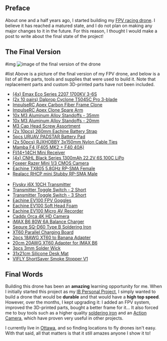 ## Preface

About one and a half years ago, I started building my [FPV racing drone](../FPV-Racing-Drone/). I believe it has reached a matured state, and I do not plan on making any major changes to it in the future. For this reason, I thought I would make a post to write about the final state of the project!

## The Final Version

#img
![image of the final version of the drone](./Final-Version/20211125_143549.min.jpg)

#list
Above is a picture of the final version of my FPV drone, and below is a list of all the parts, tools and supplies that were used to build it. Note that replacement parts and custom 3D-printed parts have not been included.

- [(4x) Emax Eco Series 2207 1700KV 3-6S](https://www.banggood.com/4PCS-Emax-ECO-Series-2207-1700KV-3-6S-Brushless-Motor-for-RC-Drone-FPV-Racing-p-1582953.html?akmClientCountry=CA&rmmds=cart_middle_products&cur_warehouse=CN)
- [(2x 10 pairs) Dalprop Cyclone T5045C Pro 3-blade](https://www.banggood.com/10Pairs-Dalprop-Cyclone-T5045C-Pro-5Inch-Propellers-Unbreakable-3-Bladed-for-FFPV-Racing-RC-Drone-p-1685298.html?cur_warehouse=CN&ID=6287832&rmmds=search)
- [ImpulseRC Apex Carbon Fiber Frame Clone](https://www.banggood.com/STEELE-5-220mm-Wheelbase-5mm-Arm-Thickness-Carbon-Fiber-X-Type-5-Inch-Freestyle-Frame-Kit-Support-Caddx-Vista-HD-System-for-RC-Drone-FPV-Racing-p-1720420.html?cur_warehouse=CN&rmmds=search)
- [ImpulseRC Apex Clone Spare Arm](https://www.banggood.com/1-PC-Carbon-Fiber-5mm-Thickness-Replace-Frame-Arm-for-STEELE-5-220mm-Wheelbase-Frame-Kit-RC-Drone-FPV-Racing-p-1786331.html?rmmds=myorder&cur_warehouse=CN)
- [10x M3 Aluminum Alloy Standoffs - 35mm](https://www.banggood.com/Suleve-M3AR2-M3-Aluminum-Alloy-Standoff-Studs-8-35mm-Black-Round-PCB-Board-Spacers-Standoffs-10pcs-p-1071462.html?rmmds=myorder&cur_warehouse=CN&ID=510949)
- [10x M3 Aluminum Alloy Standoffs - 20mm](https://www.banggood.com/Suleve-M3AR2-M3-Aluminum-Alloy-Standoff-Studs-8-35mm-Black-Round-PCB-Board-Spacers-Standoffs-10pcs-p-1071462.html?rmmds=myorder&cur_warehouse=CN&ID=510949)
- [M3 Cap Head Screw Assortment](https://www.banggood.com/Suleve-MXCH14-480Pcs-Carbon-Steel-Hex-Socket-Cap-Head-Screws-Nut-Assortment-Kit-M3-M4-M5-12_9-Grade-p-1666306.html?rmmds=myorder)
- [(2x 10pcs) 260mm Eachine Battery Strap](https://www.banggood.com/10PCS-Eachine-Lipo-Battery-Tie-Down-Strap-260mm-For-FPV-RC-Drone-p-1137622.html?rmmds=myorder)
- [5pcs URUAV PADSTAR Battery Pad](https://www.banggood.com/10PCS-Eachine-Lipo-Battery-Tie-Down-Strap-260mm-For-FPV-RC-Drone-p-1137622.html?rmmds=myorder)
- [(2x 50pcs) RJXHOBBY 3x150mm Nylon Cable Ties](https://www.banggood.com/50Pcs-RJXHOBBY-RJX29-3x150mm-Black-White-Color-Nylon-Cable-Zip-Tie-p-1430664.html?rmmds=myorder&cur_warehouse=CN&ID=224)
- [Mamba F4 (F405 MK2 + F40 40A)](https://www.banggood.com/MAMBA-F405-MK2-Betaflight-Flight-Controller-F40-40A-3-6S-DSHOT600-FPV-Racing-Brushless-ESC-p-1345001.html?akmClientCountry=CA&rmmds=cart_middle_products&cur_warehouse=USA)
- [Fli14+14CH Mini Receiver](https://www.banggood.com/1_7g-Fli1414CH-Mini-Receiver-Compatible-Flysky-AFHDS-2A-w-RSSI-Output-for-FS-i6-FS-i10-Turnigy-I6S-p-1302715.html?akmClientCountry=CA&rmmds=cart_middle_products&cur_warehouse=CN)
- [(4x) CNHL Black Series 1300mAh 22.2V 6S 100C LiPo](https://www.banggood.com/CNHL-Black-Series-1300mah-22_2V-6S-100C-Lipo-Battery-XT60-Plug-for-RC-Drone-FPV-Racing-p-1521640.html?cur_warehouse=CN&rmmds=search)
- [Foxeer Razer Mini 1/3 CMOS Camera](https://www.banggood.com/Foxeer-Razer-Mini-13-CMOS-HD-5MP-2_1mm-M12-Lens-1200TVL-43169-NTSCPAL-Switchable-FPV-Camera-For-RC-Drone-p-1578759.html?akmClientCountry=CA&rmmds=cart_middle_products&ID=6269620530498522237&cur_warehouse=USA)
- [Eachine TX805 5.8GHz RP-SMA Female](https://www.banggood.com/Eachine-TX805-5_8G-40CH-25-or-200-or-600-or-800mW-FPV-Transmitter-TX-LED-Display-Support-OSD-or-Pitmode-or-Smart-Audio-p-1333984.html?rmmds=search&ID=512671&cur_warehouse=USA)
- [Realacc RHCP mini Stubby RP-SMA Male](https://www.banggood.com/Realacc-RHCP-Super-mini-AXII-Stubby-5_8GHz-1_6dBi-Antenna-For-TX-RX-Fatshark-Goggles-p-1221877.html?akmClientCountry=CA&rmmds=cart_middle_products&ID=512670&cur_warehouse=CN)  
  &nbsp;
- [Flysky i6X 10CH Transmitter](https://www.banggood.com/Flysky-i6X-FS-i6X-2_4GHz-10CH-AFHDS-2A-RC-Radio-Transmitter-With-X6B-or-IA6B-or-A8S-Receiver-for-FPV-RC-Drone-p-1090406.html?cur_warehouse=CN&ID=42482530817&rmmds=search)
- [Transmitter Toggle Switch - 2 Short](https://www.banggood.com/RC-Tranmitter-Switch-For-Walkera-Futaba-FlySky-WFLY-JR-p-989223.html?rmmds=myorder&cur_warehouse=CN&ID=486973584)
- [Transmitter Toggle Switch - 3 Short](https://www.banggood.com/RC-Tranmitter-Switch-For-Walkera-Futaba-FlySky-WFLY-JR-p-989223.html?rmmds=myorder&cur_warehouse=CN&ID=486973584)
- [Eachine EV100 FPV Goggles](https://www.banggood.com/Eachine-EV100-720+540-5_8G-72CH-FPV-Goggles-With-Dual-Antennas-Fan-18650-Battery-Case-For-RC-Drone-p-1182469.html?imageAb=1&cur_warehouse=CN&ID=5324906157199&rmmds=search&akmClientCountry=CA)
- [Eachine EV100 Soft Head Foam](https://www.banggood.com/Eachine-EV100-Upgraded-Soft-Thin-Sponge-For-FPV-Goggles-Spare-Part-p-1223681.html?rmmds=myorder&cur_warehouse=CN&ID=6301736)
- [Eachine EV100 Micro AV Recorder](https://www.banggood.com/Eachine-EV100-Micro-AV-Recorder-1280+480-Mini-DVR-Module-Support-32G-TF-For-FPV-Goggles-Monitor-Camera-Receiver-Drone-p-1196134.html?rmmds=myorder)
- [Caddx Orca 4K HD Camera](https://www.banggood.com/Caddx-Orca-4K-HD-Recording-Mini-FPV-Camera-FOV-160-Degree-WiFi-Anti-Shake-DVR-Action-Cam-for-Outdoor-Photography-RC-Racing-Drone-Airplane-p-1590162.html?cur_warehouse=CN&rmmds=search)
- [iMAX B6 80W 6A Balance Charger](https://www.banggood.com/IMAX-B6-80W-6A-Lipo-Battery-Balance-Charger-with-Power-Supply-Adapter-p-1401686.html?cur_warehouse=CN&ID=47759&rmmds=search)
- [Sequre SQ-D60 Type B Soldering Iron](../Sequre-SQ-D60/)
- [XT60 Parallel Charging Board](https://www.banggood.com/XT60-Plug-Parallel-Charging-Board-For-ISDT-Q8-D2-Q6-T6-Lite-ToolkitRC-M6-M8-Charger-p-1091255.html?rmmds=myorder&cur_warehouse=CN)
- [2pcs 18AWG XT60 to Banana Adapter](https://www.banggood.com/2-X-18AWG-4mm-XT60-Connector-to-Banana-Plug-Battery-Connectors-Charger-Cable-20cm-p-975191.html?rmmds=myorder&cur_warehouse=CN)
- [20cm 20AWG XT60 Adapter for IMAX B6](https://www.banggood.com/20cm-20AWG-4_0mm-Banana-Plug-to-XT60-XT30-DC5_5-T-Plug-Charger-Adapter-Cable-for-IMAX-B6-ISDT-Charger-p-1547048.html?rmmds=myorder)
- [3pcs 3mm Solder Wick](https://www.banggood.com/3mm-Desoldering-Braid-Solder-Remover-Wick-Wire-p-982682.html?rmmds=myorder&cur_warehouse=CN&ID=6288647)
- [31x21cm Silicone Desk Mat](https://www.banggood.com/31x21cm-Silicone-Pad-Heat-Insulation-Desk-Mat-Maintenance-Platform-for-BGA-Soldering-Repair-Station-p-1329267.html?rmmds=myorder&cur_warehouse=CN)
- [VIFLY ShortSaver Smoke Stopper V1](https://www.banggood.com/VIFLY-ShortSaver-Smart-Smoke-Stopper-Electronic-Fuse-to-Prevent-Short-Circuit-and-Over-Current-for-FPV-Racing-RC-Drone-p-1706123.html?rmmds=myorder&cur_warehouse=CN)

## Final Words

Building this drone has been an **amazing** learning opportunity for me. When I initially started this project as my [IB Personal Project](https://www.ibo.org/), I simply wanted to build a drone that would be **durable** and that would have a **high top speed**. However, over the months, I kept upgrading it: I added an FPV system, improved the 3D-printed parts, bought a better frame for it... It also forced me to buy tools such as a higher quality [soldering iron](../Sequre-SQ-D60/) and an [Action Camera](https://www.banggood.com/Caddx-Orca-4K-HD-Recording-Mini-FPV-Camera-FOV-160-Degree-WiFi-Anti-Shake-DVR-Action-Cam-for-Outdoor-Photography-RC-Racing-Drone-Airplane-p-1590162.html?cur_warehouse=CN&rmmds=search), which have proven very useful in other projects.

I currently live in [Ottawa](https://www.google.com/maps/place/Ottawa,+ON/@45.2487862,-76.3606792,9z/data=!3m1!4b1!4m5!3m4!1s0x4cce05b25f5113af:0x8a6a51e131dd15ed!8m2!3d45.4215296!4d-75.6971931), and so finding locations to fly drones isn't easy. With that said, all that matters is that it still amazes anyone I show it to!
